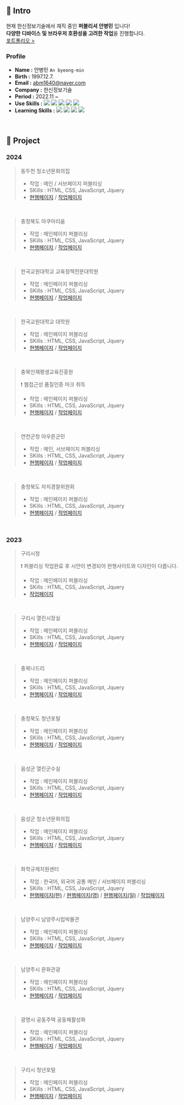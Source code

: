## 🤔 Intro
현재 한신정보기술에서 재직 중인 **퍼블리셔 안병민** 입니다!<br>
**다양한 디바이스 및 브라우저 호환성을 고려한 작업**을 진행합니다.<br>
[포트폴리오 >](https://byeongmin-publishing.github.io/Portfolio/)
  
### **Profile**
 - **Name :** 안병민 `An byeong-min`
  - **Birth :** 1997.12.7.
  - **Email :** abm1640@naver.com
  - **Company :** 한신정보기술
  - **Period :** 2022.11 ~
  - **Use Skills :** <img src="https://img.shields.io/badge/html5-E34F26?style=flat-square&logo=html5&logoColor=white"/> <img src="https://img.shields.io/badge/css3-1572B6?style=flat-square&logo=css3&logoColor=white"/> <img src="https://img.shields.io/badge/javascript-F7DF1E?style=flat-square&logo=javascript&logoColor=black"/> <img src="https://img.shields.io/badge/jquery-0769AD?style=flat-square&logo=jquery&logoColor=white"/> <img src="https://img.shields.io/badge/Photoshop-31A8FF?style=flat-square&logo=adobephotoshop&logoColor=white"/>
  - **Learning Skills :** <img src="https://img.shields.io/badge/typescript-3178C6?style=flat-square&logo=typescript&logoColor=white"/> <img src="https://img.shields.io/badge/react-61DAFB?style=flat-square&logo=react&logoColor=black"/> <img src="https://img.shields.io/badge/vue.js-4FC08D?style=flat-square&logo=vuedotjs&logoColor=white"/> <img src="https://img.shields.io/badge/next.js-black?style=flat-square&logo=nextdotjs&logoColor=white"/>
  
<br>

## 💬 Project
### 2024
> 동두천 청소년문화의집
>
> - 작업 : 메인 / 서브페이지 퍼블리싱
> - SKills : HTML, CSS, JavaScript, Jquery
> - [현행페이지](https://www.ddc.go.kr/youthddc/index.do) / [작업페이지](https://byeongmin-publishing.github.io/Portfolio/chungbuk/site/art_2023/main.html)

<br />

> 충청북도 아쿠아리움
>
> - 작업 : 메인페이지 퍼블리싱
> - SKills : HTML, CSS, JavaScript, Jquery
> - [현행페이지](https://www.chungbuk.go.kr/aquarium/index.do) / [작업페이지](https://byeongmin-publishing.github.io/Portfolio/chungbuk/site/art_2023/main.html)

<br />

> 한국교원대학교 교육정책전문대학원
>
> - 작업 : 메인페이지 퍼블리싱
> - SKills : HTML, CSS, JavaScript, Jquery
> - [현행페이지](https://www.knue.ac.kr/edupol/index.do) / [작업페이지](https://byeongmin-publishing.github.io/Portfolio/yeoncheon/site/cyber/main.html)

<br />

> 한국교원대학교 대학원
>
> - 작업 : 메인페이지 퍼블리싱
> - SKills : HTML, CSS, JavaScript, Jquery
> - [현행페이지](https://www.knue.ac.kr/grad/index.do) / [작업페이지](https://byeongmin-publishing.github.io/Portfolio/yeoncheon/site/cyber/main.html)

<br />

> 충북인재평생교육진흥원
>
> ❗ 웹접근성 품질인증 마크 취득
> - 작업 : 메인페이지 퍼블리싱
> - SKills : HTML, CSS, JavaScript, Jquery
> - [현행페이지](https://www.cbitle.or.kr/www/index.do) / [작업페이지](https://byeongmin-publishing.github.io/Portfolio/chungbuk/site/art_2023/main.html)

<br />

> 연천군청 아우른군민
>
> - 작업 : 메인, 서브페이지 퍼블리싱
> - SKills : HTML, CSS, JavaScript, Jquery
> - [현행페이지](https://www.yeoncheon.go.kr/cyber/index.do) / [작업페이지](https://byeongmin-publishing.github.io/Portfolio/yeoncheon/site/cyber/main.html)

<br />

> 충청북도 자치경찰위원회
>
> - 작업 : 메인페이지 퍼블리싱
> - SKills : HTML, CSS, JavaScript, Jquery
> - [현행페이지](https://www.chungbuk.go.kr/cbppc/index.do) / [작업페이지](https://byeongmin-publishing.github.io/Portfolio/chungbuk/site/cbppc_2024/main.html)

<br />

### 2023
> 구리시청
>
> ❗ 퍼블리싱 작업완료 후 시안이 변경되어 현행사이트와 디자인이 다릅니다.
> - 작업 : 메인페이지 퍼블리싱
> - SKills : HTML, CSS, JavaScript, Jquery
> - [작업페이지](https://byeongmin-publishing.github.io/Portfolio/guri/site/www_2023/main.html)

<br />

> 구리시 열린시장실
>
> - 작업 : 메인페이지 퍼블리싱
> - SKills : HTML, CSS, JavaScript, Jquery
> - [현행페이지](https://www.guri.go.kr/mayor/index.do) / [작업페이지](https://byeongmin-publishing.github.io/Portfolio/guri/site/mayor_2023/main.html)

<br />

> 충북나드리
>
> - 작업 : 메인페이지 퍼블리싱
> - SKills : HTML, CSS, JavaScript, Jquery
> - [현행페이지](https://tour.chungbuk.go.kr/www/index.do) / [작업페이지](https://byeongmin-publishing.github.io/Portfolio/chungbuktour/site/www_2023/index.html)

<br />

> 충청북도 청년포털
>
> - 작업 : 메인페이지 퍼블리싱
> - SKills : HTML, CSS, JavaScript, Jquery
> - [현행페이지](https://www.chungbuk.go.kr/young/index.do) / [작업페이지](https://byeongmin-publishing.github.io/Portfolio/chungbuk/site/young_2023/main.html)

<br />

> 음성군 열린군수실
>
> - 작업 : 메인페이지 퍼블리싱
> - SKills : HTML, CSS, JavaScript, Jquery
> - [현행페이지](https://www.eumseong.go.kr/mayor/index.do) / [작업페이지](https://byeongmin-publishing.github.io/Portfolio/eumseong/site/mayor/main.html)

<br />

> 음성군 청소년문화의집
>
> - 작업 : 메인페이지 퍼블리싱
> - SKills : HTML, CSS, JavaScript, Jquery
> - [현행페이지](https://www.eumseong.go.kr/esyouth/index.do) / [작업페이지](https://byeongmin-publishing.github.io/Portfolio/eumseong/site/esyouth/main.html)

<br />

> 화학규제지원센터
>
> - 작업 : 한국어, 외국어 공통 메인 / 서브페이지 퍼블리싱
> - SKills : HTML, CSS, JavaScript, Jquery
> - [현행페이지(한)](https://reach.ktr.or.kr/www/index.do) / [현행페이지(영)](https://reach.ktr.or.kr/en/index.do) / [현행페이지(일)](https://reach.ktr.or.kr/jp/index.do) / [작업페이지](https://byeongmin-publishing.github.io/Portfolio/ktr/site/www/main.html)

<br />

> 남양주시 남양주시립박물관
>
> - 작업 : 메인페이지 퍼블리싱
> - SKills : HTML, CSS, JavaScript, Jquery
> - [현행페이지](https://www.nyj.go.kr/museum/index.do) / [작업페이지](https://byeongmin-publishing.github.io/Portfolio/nyj/site/museum/main.html)

<br />

> 남양주시 문화관광
>
> - 작업 : 메인페이지 퍼블리싱
> - SKills : HTML, CSS, JavaScript, Jquery
> - [현행페이지](https://www.nyj.go.kr/culture/index.do) / [작업페이지](https://byeongmin-publishing.github.io/Portfolio/nyj/site/culture/main.html)

<br />

> 광명시 공동주택 공동체활성화
>
> - 작업 : 메인페이지 퍼블리싱
> - SKills : HTML, CSS, JavaScript, Jquery
> - [현행페이지](https://www.gm.go.kr/withapt/index.do) / [작업페이지](https://byeongmin-publishing.github.io/Portfolio/gm/site/withapt/main.html)

<br />

> 구리시 청년포털
>
> - 작업 : 메인페이지 퍼블리싱
> - SKills : HTML, CSS, JavaScript, Jquery
> - [현행페이지](https://www.guri.go.kr/youth/index.do) / [작업페이지](https://byeongmin-publishing.github.io/Portfolio/guri/site/youth/main.html)

<!--
**byeongmin-publishing/byeongmin-publishing** is a ✨ _special_ ✨ repository because its `README.md` (this file) appears on your GitHub profile.

Here are some ideas to get you started: 

- 🔭 I’m currently working on ...
- 🌱 I’m currently learning ...
- 👯 I’m looking to collaborate on ...
- 🤔 I’m looking for help with ...
- 💬 Ask me about ...
- 😄 Pronouns: ...
- ⚡ Fun fact: ...
-->
